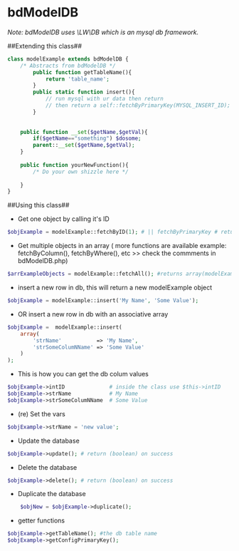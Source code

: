 # bdModelDB #

*Note: bdModelDB uses \LW\DB which is an mysql db framework.*


##Extending this class##
```php
class modelExample extends bdModelDB {
	/* Abstracts from bdModelDB */
		public function getTableName(){
			return 'table_name';
		}
		public static function insert(){
			// run mysql with ur data then return
			// then return a self::fetchByPrimaryKey(MYSQL_INSERT_ID);
		}
	
		
	public function __set($getName,$getVal){
		if($getName=="something") $dosome;
		parent::__set($getName,$getVal);
	}
	
	public function yourNewFunction(){
		/* Do your own shizzle here */
		
	}
}
```

##Using this class##
- Get one object by calling it's ID
```php
$objExample = modelExample::fetchByID(1); # || fetchByPrimaryKey # returns modelExample object
```

- Get multiple objects in an array
( more functions are available example: fetchByColumn(), fetchByWhere(), etc >> check the commments in bdModelDB.php)
```php
$arrExampleObjects = modelExample::fetchAll(); #returns array(modelExample object,modelExample object,modelExample object,...)
```

- insert a new row in db, this will return a new modelExample object
```php
$objExample = modelExample::insert('My Name', 'Some Value');
```

- OR insert a new row in db with an associative array
```php
$objExample =  modelExample::insert(
	array(
		'strName' 			=> 'My Name', 
		'strSomeColumNName' => 'Some Value'
	)
);
```


- This is how you can get the db colum values
```php
$objExample->intID 				# inside the class use $this->intID
$objExample->strName 			# My Name
$objExample->strSomeColumNName  # Some Value
```

- (re) Set the vars 
```php
$objExample->strName = 'new value';
```	

- Update the database
```php
$objExample->update(); # return (boolean) on success
```

- Delete the database
```php
$objExample->delete(); # return (boolean) on success
```

- Duplicate the database
```php
	$objNew = $objExample->duplicate();
```

- getter functions
```php
$objExample->getTableName(); #the db table name
$objExample->getConfigPrimaryKey();
```

